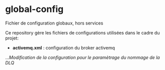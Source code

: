 # global-config
Fichier de configuration globaux, hors services

Ce repository gère les fichiers de configurations utilisées dans le cadre du projet:

* **activemq.xml** : configuration du broker activemq

...*Modification de la configuration pour le paramètrage du nommage de la DLQ*

